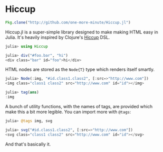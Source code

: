 # Hiccup

```julia
Pkg.clone("http://github.com/one-more-minute/Hiccup.jl")
```

Hiccup.jl is a super-simple library designed to make making HTML easy in Julia. It's heavily inspired by Clojure's [Hiccup](https://github.com/weavejester/hiccup) DSL.

```julia
julia> using Hiccup

julia> div("#foo.bar", "hi")
<div class="bar" id="foo">hi</div>
```

HTML nodes are stored as the `Node{T}` type which renders itself smartly.

```julia
julia> Node(:img, "#id.class1.class2", [:src=>"http://www.com"])
<img class="class1 class2" src="http://www.com" id="id"></img>

julia> tag(ans)
:img
```

A bunch of utility functions, with the names of tags, are provided which make this a bit more legible. You can import more with `@tags`:

```julia
julia> @tags img, svg

julia> svg("#id.class1.class2", [:src=>"http://www.com"])
<svg class="class1 class2" src="http://www.com" id="id"></svg>
```

And that's basically it.
